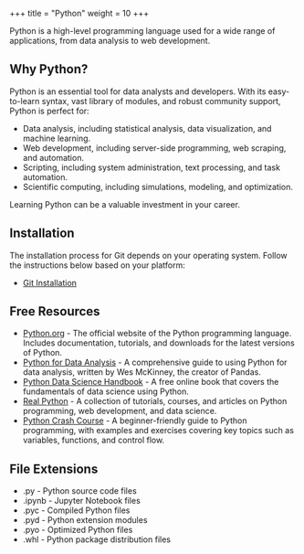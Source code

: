 +++
title = "Python"
weight = 10
+++

Python is a high-level programming language used for a wide range of applications, from data analysis to web development.

## Why Python?

Python is an essential tool for data analysts and developers. With its easy-to-learn syntax, vast library of modules, and robust community support, Python is perfect for:

- Data analysis, including statistical analysis, data visualization, and machine learning.
- Web development, including server-side programming, web scraping, and automation.
- Scripting, including system administration, text processing, and task automation.
- Scientific computing, including simulations, modeling, and optimization.

Learning Python can be a valuable investment in your career.

## Installation

The installation process for Git depends on your operating system. Follow the instructions below based on your platform:

- [Git Installation](installation)

## Free Resources

- [Python.org](https://www.python.org/) - The official website of the Python programming language. Includes documentation, tutorials, and downloads for the latest versions of Python.
- [Python for Data Analysis](https://www.oreilly.com/library/view/python-for-data/9781491957653/) - A comprehensive guide to using Python for data analysis, written by Wes McKinney, the creator of Pandas.
- [Python Data Science Handbook](https://jakevdp.github.io/PythonDataScienceHandbook/) - A free online book that covers the fundamentals of data science using Python.
- [Real Python](https://realpython.com/) - A collection of tutorials, courses, and articles on Python programming, web development, and data science.
- [Python Crash Course](https://ehmatthes.github.io/pcc_2e/) - A beginner-friendly guide to Python programming, with examples and exercises covering key topics such as variables, functions, and control flow.


## File Extensions

- .py - Python source code files
- .ipynb - Jupyter Notebook files
- .pyc - Compiled Python files
- .pyd - Python extension modules
- .pyo - Optimized Python files
- .whl - Python package distribution files


